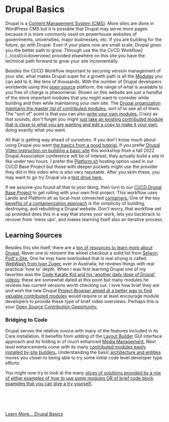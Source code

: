 
# Drupal Basics

Drupal is a [Content Management System (CMS)](../book/cms.md).  More sites are done in WordPress CMS but it is possible that Drupal may serve more pages because it is more commonly used on powerhouse websites of governments, universities, major businesses, etc.  If you are building for the future, go with Drupal.  Even if your plans now are small scale, Drupal gives you the better path to grow.  Through use the the CI/CD Workflow](../cicd/cicdoverview) provided elsewhere on this site you have the technical path forward to grow your site incrementally.

Besides the CI/CD Workflow important to securing version management of your site, what makes Drupal super for a growth path is all the [Modules](../modules/modulesoverview.md) you can add to it; like tens of thousands.  With the number of Drupal developers worldwide using this [open source](../book/opensource.md) platform, the range of what is available to you free of charge is phenomenal.   Shown on this website are just a handful of the more important modules that you might want to consider while building and then while maintaining your own site.  The [Drupal organization maintains the master list of contributed modules](https://drupal.org), sort of to see all of them.  The "sort of" point is that you can also [write your own modules.](https://github.com/PacktPublishing/Drupal-10-Module-Development-Fourth-Edition) Crazy as that sounds, don't forget you might [just take an existing contributed module that is close to what you are wanting and edit a copy to make it your own](https://www.youtube.com/watch?v=MXCK4XPF6E0), doing exactly what you want.

All that is getting way ahead of ourselves.  If you don't know much about using Drupal you want [the basics from a good tutorial.](https://supporthost.com/drupal-tutorial/) If you prefer [Drupal Video instruction on building a basic site](https://www.youtube.com/watch?v=8-LHnfQmnZ8) this workshop from a fall 2022 Drupal Association conference will be of interest; they actually build a site in like under two hours.  I prefer the [Platform.sh](http://platform.sh) hosting option used in our CI/CD Base Project but those with deeper pockets might use the provider they did in this video who is also very reputable.  After you skim these, you may want to go try Drupal via a [test drive here.](https://www.gitpod.io/docs/introduction/getting-started/quickstart/drupal)

If we assume you found all that to your liking, then turn to our [CI/CD Drupal Base Project](../book/drupalcicd.md) to get rolling with your own first project.  This workflow uses Lando and Platform.sh as local-host connected [containers.](https://code.visualstudio.com/docs/devcontainers/containers) One of the key [benefits of a containerization approach](https://www.mendix.com/blog/benefits-of-containerization/) is the simplicity of building, destroying, and rebuilding a Drupal website.  Don't worry, that workflow set up provided does this in a way that stores your work, lets you backtrack to recover from 'mess ups', and makes learning itself also an iterative process.

## Learning Sources

Besides this site itself, there are a [ton of resources to learn more about Drupal.](https://www.thedroptimes.com/learn-drupal)  Never one to reinvent the wheel checkout a solid list from [Selwyn Polit's Site.](https://selwynpolit.github.io/d9book/learn)  One he may have overlooked that is real strong is called [WebWash from Ivan Zugec](https://www.webwash.net/) over in Australia; he reviews things with real practical 'how to' depth.  When I was first learning Drupal one of my favorites was the [Code Karate Kid and his 'another daily dose of Drupal' videos;](https://www.youtube.com/@codekaratetutorials) these are somewhat dated at this point but many modules he reviews has current versions worth checking out.  I love how brief they are and wish the new Drupal [Project Browser aimed at a better way to find valuable contributed modules](https://www.drupal.org/project/project_browser) would require or at least encourage module developers to provide these type of brief video overviews.  Perhaps this is your [Open Source Contribution Opportunity.](../book/opensource.md)

### Bridging to Code

Drupal serves the relative novice with many of the features included in its Core installation.  It benefits from adding of the [Layout Builder](../modules/layoutbuilder.md) GUI interface approach and its folding in of much enhanced [Media Management.](../modules/media.md)  Next level enhancements come with its many [contributed modules easily installed by site builders.](../modules/modulesoverview.md)  Understanding the basic [architecture and entities](../book/archandentities.md) moves you closer to being able to try some initial code level developer type efforts.

You might now try to look at the many [slices of solutions provided by a mix of either examples of how to use some modules OR of brief code block examples that you can give a try yourself.](https://www.codimth.com/category/web/drupal)

<br>
<br>
<br>

[Learn More... Drupal Basics](../chapters.md#drupal-basics)

